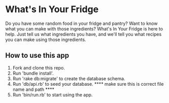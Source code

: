 # What's In Your Fridge

Do you have some random food in your fridge and pantry? Want to know what you can make with those ingredients? What's In Your Fridge is here to help. Just tell us what ingredients you have, and we'll tell you what recipes you can make using those ingredients.

## How to use this app

1. Fork and clone this repo.
2. Run 'bundle install'.
3. Run 'rake db:migrate' to create the database schema.
4. Run 'db/api.rb' to seed your database. **** make sure this is correct file name and path ****
5. Run 'bin/run.rb' to start using the app.
